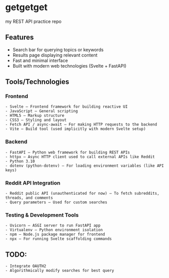 # getgetget
my REST API practice repo

## Features
   - Search bar for querying topics or keywords
   - Results page displaying relevant content
   - Fast and minimal interface
   - Built with modern web technologies (Svelte + FastAPI)

## Tools/Technologies
### Frontend
    - Svelte – Frontend framework for building reactive UI
    - JavaScript – General scripting
    - HTML5 – Markup structure
    - CSS3 – Styling and layout
    - Fetch API / async-await – For making HTTP requests to the backend
    - Vite – Build tool (used implicitly with modern Svelte setup)

### Backend
    - FastAPI – Python web framework for building REST APIs
    - httpx – Async HTTP client used to call external APIs like Reddit
    - Python 3.10
    - dotenv (python-dotenv) – For loading environment variables (like API keys)

### Reddit API Integration
    - Reddit public API (unauthenticated for now) – To fetch subreddits, threads, and comments
    - Query parameters – Used for custom searches

### Testing & Development Tools
    - Uvicorn – ASGI server to run FastAPI app
    - Virtualenv – Python environment isolation
    - npm – Node.js package manager for frontend
    - npx – For running Svelte scaffolding commands

## TODO:
    - Integrate OAUTH2
    - Algorithmically modify searches for best query
